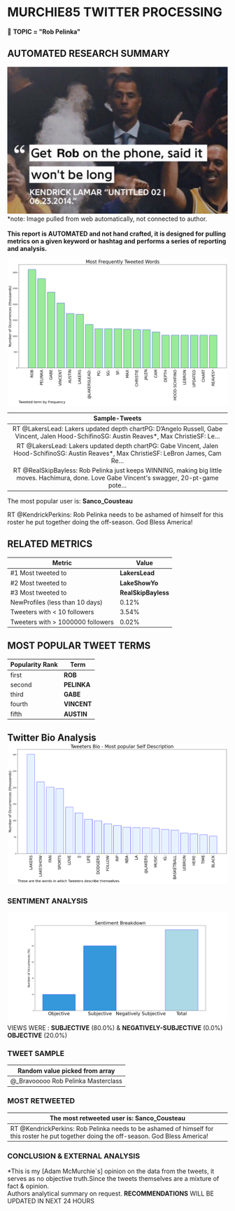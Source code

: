 # MURCHIE85 TWITTER PROCESSING 
&#x1F34E; **TOPIC = "Rob Pelinka"**

## AUTOMATED RESEARCH SUMMARY

![image](assets/2023-07-01hashtagImage.png)*note: Image pulled from web automatically, not connected to author.
<br></br>
<b> This report is AUTOMATED and not hand crafted, it is designed for pulling metrics on a given keyword or hashtag and performs a series of reporting and analysis.</b>



![image](assets/2023-07-01TWEETS.png)



|                **Sample-Tweets**        |
| :-------------: |
| RT @LakersLead: Lakers updated depth chartPG: D’Angelo Russell, Gabe Vincent, Jalen Hood-SchifinoSG: Austin Reaves*, Max ChristieSF: Le… |
| RT @LakersLead: Lakers updated depth chartPG: Gabe Vincent, Jalen Hood-SchifinoSG: Austin Reaves*, Max ChristieSF: LeBron James, Cam Re… |
| RT @RealSkipBayless: Rob Pelinka just keeps WINNING, making big little moves. Hachimura, done. Love Gabe Vincent's swagger, 20-pt-game pote… |

The most popular user is: **Sanco_Cousteau**
<div class="alert alert-block alert-danger"> RT @KendrickPerkins: Rob Pelinka needs to be ashamed of himself for this roster he put together doing the off-season. God Bless America!</div>

## RELATED METRICS<br>
| Metric | Value |
| ------------- | ------------- |
| #1 Most tweeted to  | **LakersLead** |
| #2 Most tweeted to  | **LakeShowYo** |
| #3 Most tweeted to  | **RealSkipBayless** |
| NewProfiles (less than 10 days) | 0.12%  |
| Tweeters with < 10 followers  | 3.54%|
| Tweeters with > 1000000 followers  | 0.02%  |



## MOST POPULAR TWEET TERMS 


| Popularity Rank  | Term |
| ------------- | ------------- |
| first  | **ROB**  |
| second  | **PELINKA**  |
| third  | **GABE** |
| fourth  | **VINCENT**  |
| fifth  | **AUSTIN**  |


## Twitter Bio Analysis![image](assets/2023-07-01BIO.png)
### SENTIMENT ANALYSIS
![image](assets/2023-07-01sentiment.png)
VIEWS WERE : **SUBJECTIVE**  (80.0%) & **NEGATIVELY-SUBJECTIVE** (0.0%) **OBJECTIVE** (20.0%)

### TWEET SAMPLE 
| Random value picked from array |
| ------------- |
|@_Bravooooo Rob Pelinka Masterclass |

### MOST RETWEETED 

| The most retweeted user is: **Sanco_Cousteau**  |
| ------------- |
| RT @KendrickPerkins: Rob Pelinka needs to be ashamed of himself for this roster he put together doing the off-season. God Bless America! |

### CONCLUSION & EXTERNAL ANALYSIS

*This is my [Adam McMurchie`s] opinion on the data from the tweets, it serves as no objective truth.Since the tweets themselves are a mixture of fact & opinion.<br>
Authors analytical summary on request.
**RECOMMENDATIONS** WILL BE UPDATED IN NEXT  24 HOURS <br>